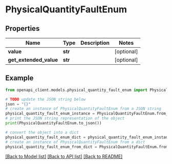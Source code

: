 # PhysicalQuantityFaultEnum


## Properties

Name | Type | Description | Notes
------------ | ------------- | ------------- | -------------
**value** | **str** |  | [optional] 
**get_extended_value** | **str** |  | [optional] 

## Example

```python
from openapi_client.models.physical_quantity_fault_enum import PhysicalQuantityFaultEnum

# TODO update the JSON string below
json = "{}"
# create an instance of PhysicalQuantityFaultEnum from a JSON string
physical_quantity_fault_enum_instance = PhysicalQuantityFaultEnum.from_json(json)
# print the JSON string representation of the object
print(PhysicalQuantityFaultEnum.to_json())

# convert the object into a dict
physical_quantity_fault_enum_dict = physical_quantity_fault_enum_instance.to_dict()
# create an instance of PhysicalQuantityFaultEnum from a dict
physical_quantity_fault_enum_from_dict = PhysicalQuantityFaultEnum.from_dict(physical_quantity_fault_enum_dict)
```
[[Back to Model list]](../README.md#documentation-for-models) [[Back to API list]](../README.md#documentation-for-api-endpoints) [[Back to README]](../README.md)


